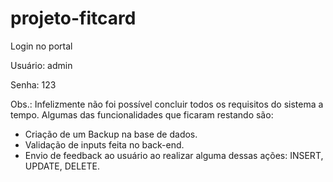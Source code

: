 # projeto-fitcard

Login no portal

Usuário: admin

Senha: 123

 
 Obs.: Infelizmente não foi possível concluir todos os requisitos do sistema a tempo. Algumas das funcionalidades que ficaram restando são:
 - Criação de um Backup na base de dados.
 - Validação de inputs feita no back-end.
 - Envio de feedback ao usuário ao realizar alguma dessas ações: INSERT, UPDATE, DELETE.
